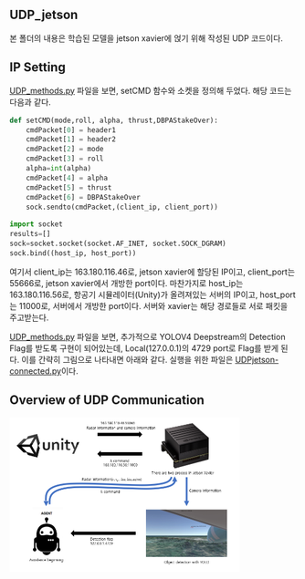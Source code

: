 
## UDP_jetson
본 폴더의 내용은 학습된 모델을 jetson xavier에 얹기 위해 작성된 UDP 코드이다.

## IP Setting
[UDP_methods.py](UDP_methods.py) 파일을 보면, setCMD 함수와 소켓을 정의해 두었다. 해당 코드는 다음과 같다.
```python
def setCMD(mode,roll, alpha, thrust,DBPAStakeOver):
    cmdPacket[0] = header1
    cmdPacket[1] = header2
    cmdPacket[2] = mode
    cmdPacket[3] = roll
    alpha=int(alpha)
    cmdPacket[4] = alpha
    cmdPacket[5] = thrust
    cmdPacket[6] = DBPAStakeOver
    sock.sendto(cmdPacket,(client_ip, client_port))
```
```python
import socket
results=[]
sock=socket.socket(socket.AF_INET, socket.SOCK_DGRAM)
sock.bind((host_ip, host_port))
```

여기서 client_ip는 163.180.116.46로, jetson xavier에 할당된 IP이고, client_port는 55666로, jetson xavier에서 개방한 port이다. 마찬가지로 host_ip는 163.180.116.56로, 항공기 시뮬레이터(Unity)가 올려져있는 서버의 IP이고, host_port는 11000로, 서버에서 개방한 port이다. 서버와 xavier는 해당 경로들로 서로 패킷을 주고받는다.

[UDP_methods.py](UDP_methods.py) 파일을 보면, 추가적으로 YOLOV4 Deepstream의 Detection Flag를 받도록 구현이 되어있는데, Local(127.0.0.1)의 4729 port로 Flag를 받게 된다. 이를 간략히 그림으로 나타내면 아래와 같다. 실행을 위한 파일은 [UDPjetson-connected.py](UDPjetson-connected.py)이다.

## Overview of UDP Communication
<img src="./img/UDP_overview.PNG" width="80%">
